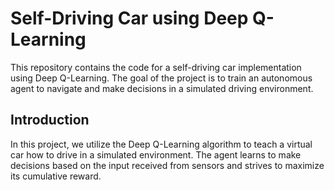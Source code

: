 # Self-Driving Car using Deep Q-Learning

This repository contains the code for a self-driving car implementation using Deep Q-Learning. The goal of the project is to train an autonomous agent to navigate and make decisions in a simulated driving environment.

## Introduction

In this project, we utilize the Deep Q-Learning algorithm to teach a virtual car how to drive in a simulated environment. The agent learns to make decisions based on the input received from sensors and strives to maximize its cumulative reward.
